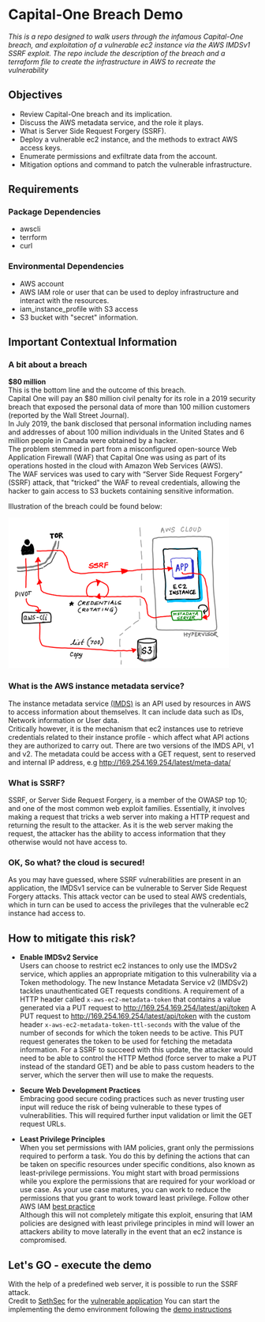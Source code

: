 # Capital-One Breach Demo

<i> This is a repo designed to walk users through the infamous Capital-One breach, and exploitation of a vulnerable ec2 instance via the AWS IMDSv1 SSRF exploit.
The repo include the description of the breach and a terraform file to create the infrastructure in AWS to recreate the vulnerability </i>

## Objectives
- Review Capital-One breach and its implication.
- Discuss the AWS metadata service, and the role it plays.   
- What is Server Side Request Forgery (SSRF).  
- Deploy a vulnerable ec2 instance, and the methods to extract AWS access keys.  
- Enumerate permissions and exfiltrate data from the account.  
- Mitigation options and command to patch the vulnerable infrastructure.  


## Requirements

### Package Dependencies
- awscli
- terrform
- curl

### Environmental Dependencies
- AWS account
- AWS IAM role or user that can be used to deploy infrastructure and interact with the resources.
- iam_instance_profile with S3 access 
- S3 bucket with "secret" information.


## Important Contextual Information 

### A bit about a breach

**$80 million**  
This is the bottom line and the outcome of this breach.  
Capital One will pay an $80 million civil penalty for its role in a 2019 security breach that exposed the personal data of more than 100 million customers (reported by the Wall Street Journal).  
In July 2019, the bank disclosed that personal information including names and addresses of about 100 million individuals in the United States and 6 million people in Canada were obtained by a hacker.  
The problem stemmed in part from a misconfigured open-source Web Application Firewall (WAF) that Capital One was using as part of its operations hosted in the cloud with Amazon Web Services (AWS).  
The WAF services was used to cary with “Server Side Request Forgery” (SSRF) attack, that "tricked" the WAF to reveal credentials, allowing the hacker to gain access to S3 buckets containing sensitive information.

Illustration of the breach could be found below:

![](Capital-One-breach.png)

### What is the AWS instance metadata service?
The instance metadata service [(IMDS)](https://docs.aws.amazon.com/AWSEC2/latest/UserGuide/ec2-instance-metadata.html) is an API used by resources in AWS to access information about themselves. 
It can include data such as IDs, Network information or User data.  
Critically however, it is the mechanism that ec2 instances use to retrieve credentials related to their instance profile - which affect what API actions they are authorized to carry out. There are two versions of the IMDS API, v1 and v2.
The metadata could be access with a GET request, sent to reserved and internal IP address, e.g http://169.254.169.254/latest/meta-data/


### What is SSRF?
SSRF, or Server Side Request Forgery, is a member of the OWASP top 10; and one of the most common web exploit families.  Essentially, it involves making a request that tricks a web server into making a HTTP request and returning the result to the attacker.  As it is the web server making the request, the attacker has the ability to access information that they otherwise would not have access to.

### OK, So what? the cloud is secured!
As you may have guessed, where SSRF vulnerabilities are present in an application, the IMDSv1 service can be vulnerable to Server Side Request Forgery attacks.  This attack vector can be used to steal AWS credentials, which in turn can be used to access the privileges that the vulnerable ec2 instance had access to.

## How to mitigate this risk?
- **Enable IMDSv2 Service**  
Users can choose to restrict ec2 instances to only use the IMDSv2 service, which applies an appropriate mitigation to this vulnerability via a Token methodology. 
The new Instance Metadata Service v2 (IMDSv2) tackles unauthenticated GET requests conditions.
A requirement of a HTTP header called `x-aws-ec2-metadata-token` that contains a value generated via a PUT request to http://169.254.169.254/latest/api/token
A PUT request to http://169.254.169.254/latest/api/token with the custom header `x-aws-ec2-metadata-token-ttl-seconds` with the value of the number of seconds for which the token needs to be active. 
This PUT request generates the token to be used for fetching the metadata information.
For a SSRF to succeed with this update, the attacker would need to be able to control the HTTP Method (force server to make a PUT instead of the standard GET) and be able to pass custom headers to the server, which the server then will use to make the requests.

- **Secure Web Development Practices**  
  Embracing good secure coding practices such as never trusting user input will reduce the risk of being vulnerable to these types of vulnerabilities.
  This will required further input validation or limit the GET request URLs.

- **Least Privilege Principles**  
  When you set permissions with IAM policies, grant only the permissions required to perform a task. 
  You do this by defining the actions that can be taken on specific resources under specific conditions, also known as least-privilege permissions. 
  You might start with broad permissions while you explore the permissions that are required for your workload or use case. 
  As your use case matures, you can work to reduce the permissions that you grant to work toward least privilege.
  Follow other AWS IAM [best practice](https://docs.aws.amazon.com/IAM/latest/UserGuide/best-practices.html)  
  Although this will not completely mitigate this exploit, ensuring that IAM policies are designed with least privilege principles in mind will lower an attackers ability to move laterally in the event that an ec2 instance is compromised.

## Let's GO - execute the demo
With the help of a predefined web server, it is possible to run the SSRF attack.  
Credit to [SethSec](https://github.com/sethsec) for the [vulnerable application](https://github.com/sethsec/Nodejs-SSRF-App)
You can start the implementing the demo environment following the [demo instructions](Demo-instructions/README.md)
